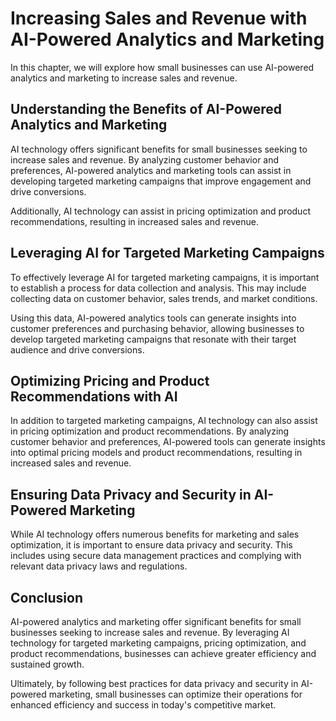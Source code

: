 Increasing Sales and Revenue with AI-Powered Analytics and Marketing
========================================================================================================================

In this chapter, we will explore how small businesses can use AI-powered analytics and marketing to increase sales and revenue.

Understanding the Benefits of AI-Powered Analytics and Marketing
----------------------------------------------------------------

AI technology offers significant benefits for small businesses seeking to increase sales and revenue. By analyzing customer behavior and preferences, AI-powered analytics and marketing tools can assist in developing targeted marketing campaigns that improve engagement and drive conversions.

Additionally, AI technology can assist in pricing optimization and product recommendations, resulting in increased sales and revenue.

Leveraging AI for Targeted Marketing Campaigns
----------------------------------------------

To effectively leverage AI for targeted marketing campaigns, it is important to establish a process for data collection and analysis. This may include collecting data on customer behavior, sales trends, and market conditions.

Using this data, AI-powered analytics tools can generate insights into customer preferences and purchasing behavior, allowing businesses to develop targeted marketing campaigns that resonate with their target audience and drive conversions.

Optimizing Pricing and Product Recommendations with AI
------------------------------------------------------

In addition to targeted marketing campaigns, AI technology can also assist in pricing optimization and product recommendations. By analyzing customer behavior and preferences, AI-powered tools can generate insights into optimal pricing models and product recommendations, resulting in increased sales and revenue.

Ensuring Data Privacy and Security in AI-Powered Marketing
----------------------------------------------------------

While AI technology offers numerous benefits for marketing and sales optimization, it is important to ensure data privacy and security. This includes using secure data management practices and complying with relevant data privacy laws and regulations.

Conclusion
----------

AI-powered analytics and marketing offer significant benefits for small businesses seeking to increase sales and revenue. By leveraging AI technology for targeted marketing campaigns, pricing optimization, and product recommendations, businesses can achieve greater efficiency and sustained growth.

Ultimately, by following best practices for data privacy and security in AI-powered marketing, small businesses can optimize their operations for enhanced efficiency and success in today's competitive market.



